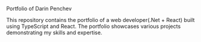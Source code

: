 Portfolio of Darin Penchev

This repository contains the portfolio of a web developer(.Net + React) built using TypeScript and React. The portfolio showcases various projects demonstrating my skills and expertise.
